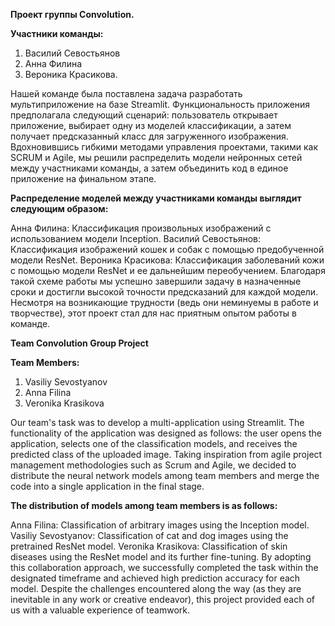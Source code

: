 **Проект группы Convolution.**

**Участники команды:**

1. Василий Севостьянов
2. Анна Филина
3. Вероника Красикова.

Нашей команде была поставлена задача разработать мультиприложение на базе Streamlit. Функциональность приложения предполагала следующий сценарий: пользователь открывает приложение, выбирает одну из моделей классификации, а затем получает предсказанный класс для загруженного изображения. Вдохновившись гибкими методами управления проектами, такими как SCRUM и Agile, мы решили распределить модели нейронных сетей между участниками команды, а затем объединить код в единое приложение на финальном этапе.

**Распределение моделей между участниками команды выглядит следующим образом:**

Анна Филина: Классификация произвольных изображений с использованием модели Inception.
Василий Севостьянов: Классификация изображений кошек и собак с помощью предобученной модели ResNet.
Вероника Красикова: Классификация заболеваний кожи с помощью модели ResNet и ее дальнейшим переобучением.
Благодаря такой схеме работы мы успешно завершили задачу в назначенные сроки и достигли высокой точности предсказаний для каждой модели. Несмотря на возникающие трудности (ведь они неминуемы в работе и творчестве), этот проект стал для нас приятным опытом работы в команде.

**Team Convolution Group Project**

**Team Members:**

1. Vasiliy Sevostyanov
2. Anna Filina
3. Veronika Krasikova

Our team's task was to develop a multi-application using Streamlit. The functionality of the application was designed as follows: the user opens the application, selects one of the classification models, and receives the predicted class of the uploaded image. Taking inspiration from agile project management methodologies such as Scrum and Agile, we decided to distribute the neural network models among team members and merge the code into a single application in the final stage.

**The distribution of models among team members is as follows:**

Anna Filina: Classification of arbitrary images using the Inception model.
Vasiliy Sevostyanov: Classification of cat and dog images using the pretrained ResNet model.
Veronika Krasikova: Classification of skin diseases using the ResNet model and its further fine-tuning.
By adopting this collaboration approach, we successfully completed the task within the designated timeframe and achieved high prediction accuracy for each model. Despite the challenges encountered along the way (as they are inevitable in any work or creative endeavor), this project provided each of us with a valuable experience of teamwork.
